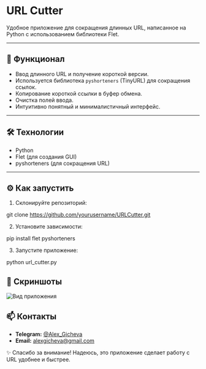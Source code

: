 # URL Cutter

Удобное приложение для сокращения длинных URL, написанное на Python с использованием библиотеки Flet.

---

## 🚀 Функционал

- Ввод длинного URL и получение короткой версии.
- Используется библиотека `pyshorteners` (TinyURL) для сокращения ссылок.
- Копирование короткой ссылки в буфер обмена.
- Очистка полей ввода.
- Интуитивно понятный и минималистичный интерфейс.

---

## 🛠 Технологии

- Python  
- Flet (для создания GUI)  
- pyshorteners (для сокращения URL)  

---

## ⚙️ Как запустить

1. Склонируйте репозиторий:  

git clone https://github.com/yourusername/URLCutter.git

2. Установите зависимости:

pip install flet pyshorteners

3. Запустите приложение:

python url_cutter.py

## 📸 Скриншоты

![Вид приложения](https://i.ibb.co/LXN1Z5dq/app.png)

## 📫 Контакты

* **Telegram:** [@Alex\_Gicheva](https://t.me/Alex_Gicheva)
* **Email:** [alexgicheva@gmail.com](mailto:alexgicheva@gmail.com)

✨ Спасибо за внимание! Надеюсь, это приложение сделает работу с URL удобнее и быстрее.
